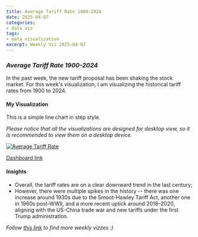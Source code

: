 ```yaml
---
title: Average Tariff Rate 1900-2024
date: 2025-04-07
categories:
- data viz
tags:
- data visualization
excerpt: Weekly Viz 2025-04-07
---
```


### *Average Tariff Rate 1900-2024*

In the past week, the new tariff proposal has been shaking the stock market. For this week's visualization, I am visualizing the historical tariff rates from 1900 to 2024.  

#### My Visualization

This is a simple line chart in step style.    

*Please notice that all the visualizations are designed for desktop view, so it is recommended to view them on a desktop device.*  

<div class='tableauPlaceholder' id='viz1744088535364' style='position: relative'>
  <noscript><a href='#'>
    <img alt='Average Tariff Rate ' src='https:&#47;&#47;public.tableau.com&#47;static&#47;images&#47;20&#47;20250407AverageTariffRate1900-2024&#47;AverageTariffRate&#47;1_rss.png' style='border: none' />
  </a></noscript>
  <object class='tableauViz'  style='display:none;'>
    <param name='host_url' value='https%3A%2F%2Fpublic.tableau.com%2F' />
    <param name='embed_code_version' value='3' />
    <param name='site_root' value='' />
    <param name='name' value='20250407AverageTariffRate1900-2024&#47;AverageTariffRate' />
    <param name='tabs' value='no' />
    <param name='toolbar' value='yes' />
    <param name='static_image' value='https:&#47;&#47;public.tableau.com&#47;static&#47;images&#47;20&#47;20250407AverageTariffRate1900-2024&#47;AverageTariffRate&#47;1.png' />
    <param name='animate_transition' value='yes' />
    <param name='display_static_image' value='yes' />
    <param name='display_spinner' value='yes' />
    <param name='display_overlay' value='yes' />
    <param name='display_count' value='yes' />
    <param name='language' value='en-US' />
  </object></div>     
  <script type='text/javascript'>           
    var divElement = document.getElementById('viz1744088535364');          
    var vizElement = divElement.getElementsByTagName('object')[0];        
    if ( divElement.offsetWidth > 800 ) { vizElement.style.width='800px';vizElement.style.height='627px';} else if ( divElement.offsetWidth > 500 ) { vizElement.style.width='800px';vizElement.style.height='627px';} else { vizElement.style.width='100%';vizElement.style.height='727px';}     
    var scriptElement = document.createElement('script');      
    scriptElement.src = 'https://public.tableau.com/javascripts/api/viz_v1.js';     
    vizElement.parentNode.insertBefore(scriptElement, vizElement);    
  </script>

[Dashboard link](https://public.tableau.com/views/20250407AverageTariffRate1900-2024/AverageTariffRate?:language=en-US&:sid=&:redirect=auth&:display_count=n&:origin=viz_share_link)

#### Insights
* Overall, the tariff rates are on a clear downward trend in the last century;
* However, there were multiple spikes in the history -- there was one increase around 1930s due to the Smoot-Hawley Tariff Act, another one in 1960s post-WWII, and a more recent uptick around 2018–2020, aligning with the US-China trade war and new tariffs under the first Trump administration.  
  

*Follow [this link](https://yudong-94.github.io/personal-website/data%20viz/WeeklyViz2025/) to find more weekly vizzes :)*
